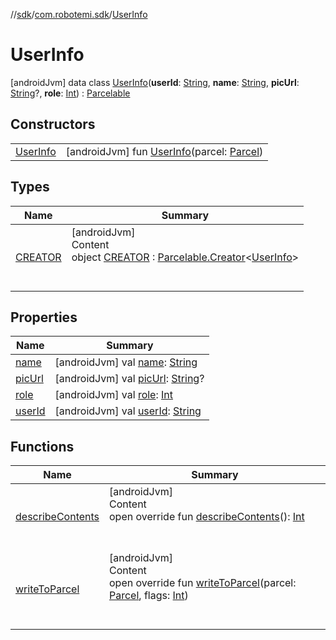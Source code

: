 //[sdk](../../../index.md)/[com.robotemi.sdk](../index.md)/[UserInfo](index.md)



# UserInfo  
 [androidJvm] data class [UserInfo](index.md)(**userId**: [String](https://kotlinlang.org/api/latest/jvm/stdlib/kotlin/-string/index.html), **name**: [String](https://kotlinlang.org/api/latest/jvm/stdlib/kotlin/-string/index.html), **picUrl**: [String](https://kotlinlang.org/api/latest/jvm/stdlib/kotlin/-string/index.html)?, **role**: [Int](https://kotlinlang.org/api/latest/jvm/stdlib/kotlin/-int/index.html)) : [Parcelable](https://developer.android.com/reference/kotlin/android/os/Parcelable.html)   


## Constructors  
  
| | |
|---|---|
| <a name="com.robotemi.sdk/UserInfo/UserInfo/#android.os.Parcel/PointingToDeclaration/"></a>[UserInfo](-user-info.md)| <a name="com.robotemi.sdk/UserInfo/UserInfo/#android.os.Parcel/PointingToDeclaration/"></a> [androidJvm] fun [UserInfo](-user-info.md)(parcel: [Parcel](https://developer.android.com/reference/kotlin/android/os/Parcel.html))   <br>|


## Types  
  
|  Name |  Summary | 
|---|---|
| <a name="com.robotemi.sdk/UserInfo.CREATOR///PointingToDeclaration/"></a>[CREATOR](-c-r-e-a-t-o-r/index.md)| <a name="com.robotemi.sdk/UserInfo.CREATOR///PointingToDeclaration/"></a>[androidJvm]  <br>Content  <br>object [CREATOR](-c-r-e-a-t-o-r/index.md) : [Parcelable.Creator](https://developer.android.com/reference/kotlin/android/os/Parcelable.Creator.html)<[UserInfo](index.md)>   <br><br><br>|


## Properties  
  
|  Name |  Summary | 
|---|---|
| <a name="com.robotemi.sdk/UserInfo/name/#/PointingToDeclaration/"></a>[name](name.md)| <a name="com.robotemi.sdk/UserInfo/name/#/PointingToDeclaration/"></a> [androidJvm] val [name](name.md): [String](https://kotlinlang.org/api/latest/jvm/stdlib/kotlin/-string/index.html)   <br>|
| <a name="com.robotemi.sdk/UserInfo/picUrl/#/PointingToDeclaration/"></a>[picUrl](pic-url.md)| <a name="com.robotemi.sdk/UserInfo/picUrl/#/PointingToDeclaration/"></a> [androidJvm] val [picUrl](pic-url.md): [String](https://kotlinlang.org/api/latest/jvm/stdlib/kotlin/-string/index.html)?   <br>|
| <a name="com.robotemi.sdk/UserInfo/role/#/PointingToDeclaration/"></a>[role](role.md)| <a name="com.robotemi.sdk/UserInfo/role/#/PointingToDeclaration/"></a> [androidJvm] val [role](role.md): [Int](https://kotlinlang.org/api/latest/jvm/stdlib/kotlin/-int/index.html)   <br>|
| <a name="com.robotemi.sdk/UserInfo/userId/#/PointingToDeclaration/"></a>[userId](user-id.md)| <a name="com.robotemi.sdk/UserInfo/userId/#/PointingToDeclaration/"></a> [androidJvm] val [userId](user-id.md): [String](https://kotlinlang.org/api/latest/jvm/stdlib/kotlin/-string/index.html)   <br>|


## Functions  
  
|  Name |  Summary | 
|---|---|
| <a name="com.robotemi.sdk/UserInfo/describeContents/#/PointingToDeclaration/"></a>[describeContents](describe-contents.md)| <a name="com.robotemi.sdk/UserInfo/describeContents/#/PointingToDeclaration/"></a>[androidJvm]  <br>Content  <br>open override fun [describeContents](describe-contents.md)(): [Int](https://kotlinlang.org/api/latest/jvm/stdlib/kotlin/-int/index.html)  <br><br><br>|
| <a name="com.robotemi.sdk/UserInfo/writeToParcel/#android.os.Parcel#kotlin.Int/PointingToDeclaration/"></a>[writeToParcel](write-to-parcel.md)| <a name="com.robotemi.sdk/UserInfo/writeToParcel/#android.os.Parcel#kotlin.Int/PointingToDeclaration/"></a>[androidJvm]  <br>Content  <br>open override fun [writeToParcel](write-to-parcel.md)(parcel: [Parcel](https://developer.android.com/reference/kotlin/android/os/Parcel.html), flags: [Int](https://kotlinlang.org/api/latest/jvm/stdlib/kotlin/-int/index.html))  <br><br><br>|

